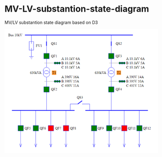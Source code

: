 # MV-LV-substantion-state-diagram
MV/LV substantion state diagram based on D3

<p align="center">
  <img src="https://github.com/DeltaVetal26/MV-LV-substantion-state-diagram/blob/main/content/1.png?raw=true">
</p>

